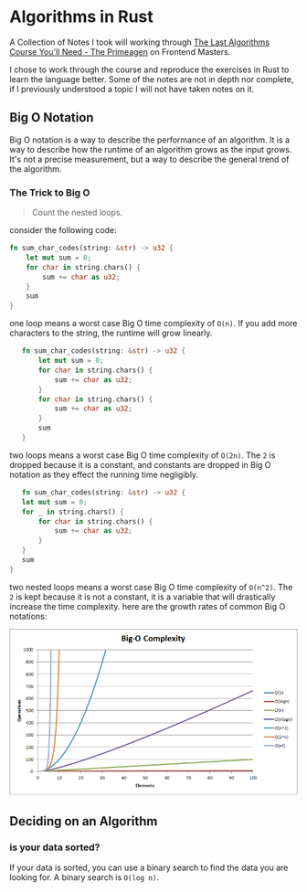 # Algorithms in Rust

A Collection of Notes I took will working through [The Last Algorithms Course You'll Need - The Primeagen](https://frontendmasters.com/courses/algorithms/introduction/) on Frontend Masters.

I chose to work through the course and reproduce the exercises in Rust to learn the language better. Some of the notes are not in depth nor complete, if I previously understood a topic I will not have taken notes on it.

## Big O Notation

Big O notation is a way to describe the performance of an algorithm. It is a way to describe how the runtime of an algorithm grows as the input grows. It's not a precise measurement, but a way to describe the general trend of the algorithm.

### The Trick to Big O

 > Count the nested loops.

 consider the following code:

 ```rust
 fn sum_char_codes(string: &str) -> u32 {
     let mut sum = 0;
     for char in string.chars() {
         sum += char as u32;
     }
     sum
 }
 ```

 one loop means a worst case Big O time complexity of `O(n)`. If you add more characters to the string, the runtime will grow linearly.

 ```rust
    fn sum_char_codes(string: &str) -> u32 {
        let mut sum = 0;
        for char in string.chars() {
            sum += char as u32;
        }
        for char in string.chars() {
            sum += char as u32;
        }
        sum
    }
```

two loops means a worst case Big O time complexity of `O(2n)`. The `2` is dropped because it is a constant, and constants are dropped in Big O notation as they effect the running time negligibly.

 ```rust
    fn sum_char_codes(string: &str) -> u32 {
    let mut sum = 0;
    for _ in string.chars() {
        for char in string.chars() {
            sum += char as u32;
        }
    }
    sum
}
```

two nested loops means a worst case Big O time complexity of `O(n^2)`. The `2` is kept because it is not a constant, it is a variable that will drastically increase the time complexity. here are the growth rates of common Big O notations:

![bigO graph](./assets/bigO.png)

## Deciding on an Algorithm

### is your data sorted?

If your data is sorted, you can use a binary search to find the data you are looking for. A binary search is `O(log n)`.

